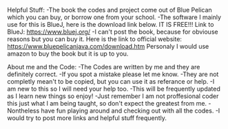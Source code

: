 Helpful Stuff:
-The book the codes and project come out of Blue Pelican which you can buy, or borrow one from your school. 
-The software I mainly use for this is BlueJ, here is the download link below. IT IS FREE!!! 
 Link to BlueJ: https://www.bluej.org/
-I can't post the book, because for obviouse reasons but you can buy it. Here is the link to official website: https://www.bluepelicanjava.com/download.htm
 Personaly I would use amazon to buy the book but it is up to you.

About me and the Code: 
-The Codes are written by me and they are definitely correct. 
-If you spot a mistake please let me know. 
-They are not completly mean't to be copied, but you can use it as referance or help. 
-I am new to this so I will need your help too.
-This will be frequently updated as I learn new things so enjoy!
-Just remember I am not proffesional coder this just what I am being taught, so don't expect the greatest from me.
-Nontheless have fun playing around and checking out with all the codes.
-I would try to post more links and helpful stuff frequently.
